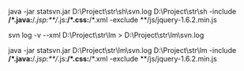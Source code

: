 java -jar statsvn.jar D:\Project\str\sh\svn.log D:\Project\str\sh -include **/*.java:**/*.jsp:**/*.js:**/*.css:**/*.xml -exclude **/js/jquery-1.6.2.min.js

svn log -v --xml D:\Project\str\lm > D:\Project\str\lm\svn.log

java -jar statsvn.jar D:\Project\str\lm\svn.log D:\Project\str\lm -include **/*.java:**/*.jsp:**/*.js:**/*.css:**/*.xml -exclude **/js/jquery-1.6.2.min.js
